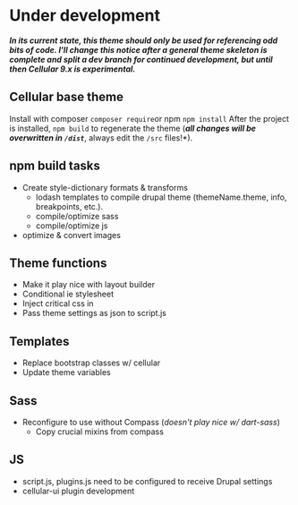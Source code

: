 # Under development
***In its current state, this theme should only be used for referencing odd bits of code. I'll change this notice after a general theme skeleton is complete and split a dev branch for continued development, but until then Cellular 9.x is experimental.***

## Cellular base theme 
Install with 
composer `composer require`or 
npm `npm install` 
After the project is installed, `npm build` to regenerate the theme (***all changes will be overwritten in `/dist`***, always edit the `/src` files!*).


## npm build tasks
- Create style-dictionary formats & transforms
  - lodash templates to compile drupal theme (themeName.theme, info, breakpoints, etc.).
  - compile/optimize sass
  - compile/optimize js
- optimize & convert images

## Theme functions
  - Make it play nice with layout builder
  - Conditional ie stylesheet
  - Inject critical css in <head>
  - Pass theme settings as json to script.js

## Templates
  - Replace bootstrap classes w/ cellular
  - Update theme variables

## Sass
- Reconfigure to use without Compass (*doesn't play nice w/ dart-sass*)
  - Copy crucial mixins from compass

## JS
- script.js, plugins.js need to be configured to receive Drupal settings
- cellular-ui plugin development

